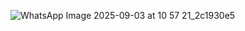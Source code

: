 ![WhatsApp Image 2025-09-03 at 10 57 21_2c1930e5](https://github.com/user-attachments/assets/b0c9efd4-1fbb-4d50-bd05-8207c1140126)
